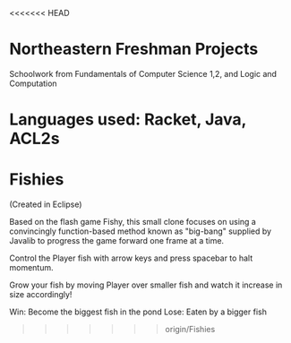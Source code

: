 <<<<<<< HEAD
# Northeastern Freshman Projects

Schoolwork from Fundamentals of Computer Science 1,2, and Logic and Computation

Languages used: Racket, Java, ACL2s
=======

# Fishies

(Created in Eclipse)

Based on the flash game Fishy, this small clone focuses on using a convincingly function-based method known as "big-bang" 
supplied by Javalib to progress the game forward one frame at a time. 

Control the Player fish with arrow keys and press spacebar to halt momentum.

Grow your fish by moving Player over smaller fish and watch it increase in size accordingly!

Win: Become the biggest fish in the pond
Lose: Eaten by a bigger fish
>>>>>>> origin/Fishies
